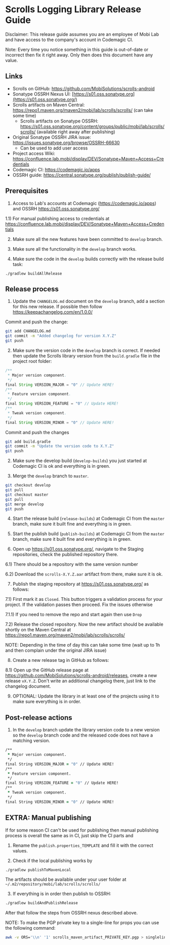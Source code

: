 # Scrolls Logging Library Release Guide

Disclaimer: This release guide assumes you are an employee of Mobi Lab and have access to the company's account in Codemagic CI.

Note: Every time you notice something in this guide is out-of-date or incorrect then fix it right away. Only then does this document have any value.

## Links

- Scrolls on GitHub: https://github.com/MobiSolutions/scrolls-android
- Sonatype OSSRH Nexus UI: [https://s01.oss.sonatype.org](https://s01.oss.sonatype.org/)
- Scrolls artifacts on Maven Central: https://repo1.maven.org/maven2/mobi/lab/scrolls/scrolls/ (can take some time)
  - Scrolls artifacts on Sonatype OSSRH: https://s01.oss.sonatype.org/content/groups/public/mobi/lab/scrolls/scrolls/ (available right away after publishing)
- Original Sonatype OSSRH JIRA issue: https://issues.sonatype.org/browse/OSSRH-66630
  - Can be used to add user access
- Project access Wiki: https://confluence.lab.mobi/display/DEV/Sonatype+Maven+Access+Credentials
- Codemagic CI: https://codemagic.io/apps
- OSSRH guide: https://central.sonatype.org/publish/publish-guide/

## Prerequisites

1) Access to Lab's accounts at Codemagic (https://codemagic.io/apps) and OSSRH https://s01.oss.sonatype.org/

1.1) For manual publishing access to credentials at https://confluence.lab.mobi/display/DEV/Sonatype+Maven+Access+Credentials

2) Make sure all the new features have been committed to `develop` branch.

2) Make sure all the functionality in the `develop` branch works.

3) Make sure the code in the `develop` builds correctly with the release build task:

```
./gradlew buildAllRelease
```

## Release process

1) Update the `CHANGELOG.md` document on the `develop` branch, add a section for this new release. If possible then follow https://keepachangelog.com/en/1.0.0/

Commit and push the change:

```bash
git add CHANGELOG.md
git commit -m "Added changelog for version X.Y.Z"
git push
```

2) Make sure the version code in the `develop` branch is correct. If needed then update the Scrolls library version from the `build.gradle` file in the project root folder:

```groovy
/**
 * Major version component.
 */
final String VERSION_MAJOR = "0" // Update HERE!
/**
 * Feature version component.
 */
final String VERSION_FEATURE = "0" // Update HERE!
/**
 * Tweak version component.
 */
final String VERSION_MINOR = "0" // Update HERE!
```

Commit and push the changes

```bash
git add build.gradle
git commit -m "Update the version code to X.Y.Z"
git push
```

2) Make sure the develop build (`develop-builds`) you just started at Codemagic CI is ok and everything is in green.

3) Merge the `develop` branch to `master`.

```bash
git checkout develop
git pull
git checkout master
git pull
git merge develop
git push
```

4) Start the release build (`release-builds`) at Codemagic CI from the `master` branch, make sure it built fine and everything is in green.

5) Start the publish build (`publish-builds`) at Codemagic CI from the `master` branch, make sure it built fine and everything is in green.

6) Open up  https://s01.oss.sonatype.org/, navigate to the Staging repositories, check the published repository there. 

6.1) There should be a repository with the same version number

6.2) Download the `scrolls-X.Y.Z.aar` artifact from there, make sure it is ok. 

7) Publish the staging repository at  https://s01.oss.sonatype.org/ as follows:

7.1) First mark it as `Closed`. This button triggers a validation process for your project. If the validation passes then proceed. Fix the issues otherwise 

7.1.1) If you need to remove the repo and start again then use `Drop`

7.2) Release the closed repository. Now the new artifact should be available shortly on the Maven Central at https://repo1.maven.org/maven2/mobi/lab/scrolls/scrolls/

NOTE: Depending in the time of day this can take some time (wait up to 1h and then complain under the original JIRA issue)

8) Create a new release tag in GitHub as follows:

8.1) Open up the GitHub release page at https://github.com/MobiSolutions/scrolls-android/releases, create a new release `vX.Y.Z`. Don't write an additional changelog there, just link to the changelog document.

9) OPTIONAL: Update the library in at least one of the projects using it to make sure everything is in order.

## Post-release actions

1) In the `develop` branch update the library version code to a new version so the `develop` branch code and the released code does not have a matching version.

```clojure
/**
 * Major version component.
 */
final String VERSION_MAJOR = "0" // Update HERE!
/**
 * Feature version component.
 */
final String VERSION_FEATURE = "0" // Update HERE!
/**
 * Tweak version component.
 */
final String VERSION_MINOR = "0" // Update HERE!
```

## EXTRA: Manual publishing

If for some reason CI can't be used for publishing then manual publishing process is overall the same as in CI, just skip the CI parts and

1) Rename the `publish.properties_TEMPLATE` and fill it with the correct values.

2) Check if the local publishing works by

```bash
./gradlew publishToMavenLocal
```

The artifacts should be available under your user folder at `~/.m2/repository/mobi/lab/scrolls/scrolls/`

3) If everything is in order then publish to OSSRH:

```bash
./gradlew buildAndPublishRelease
```

After that follow the steps from OSSRH nexus described above.

NOTE: To make the PGP private key to a single-line for props you can use the following command:

```bash
awk -v ORS='\\n' '1' scrolls_maven_artifact_PRIVATE_KEY.pgp > singlelinekey.txt
```

